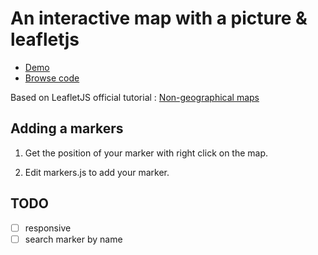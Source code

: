 # An interactive map with a picture & leafletjs

* [Demo](maccadia.github.io/map.html)
* [Browse code](https://github.com/MAccadia/maccadia.github.io/)


Based on LeafletJS official tutorial : [Non-geographical maps](http://leafletjs.com/examples/crs-simple/crs-simple.html)

## Adding a markers

1. Get the position of your marker with right click on the map.

2. Edit markers.js to add your marker.

## TODO
 - [ ] responsive
 - [ ] search marker by name
